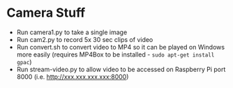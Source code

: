# Camera Stuff

- Run camera1.py to take a single image
- Run cam2.py to record 5x 30 sec clips of video
- Run convert.sh to convert video to MP4 so it can be played on Windows more easily (requires MP4Box to be installed - `sudo apt-get install gpac`)
- Run stream-video.py to allow video to be accessed on Raspberry Pi port 8000 (i.e. http://xxx.xxx.xxx.xxx:8000)
